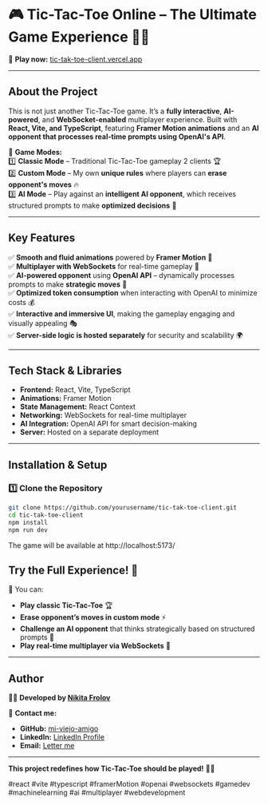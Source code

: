 # 🎮 Tic-Tac-Toe Online – The Ultimate Game Experience 🤖✨  

🔗 **Play now:** [tic-tak-toe-client.vercel.app](https://tic-tak-toe-client.vercel.app/)  

---

## **About the Project**  
This is not just another Tic-Tac-Toe game. It’s a **fully interactive**, **AI-powered**, and **WebSocket-enabled** multiplayer experience. Built with **React, Vite, and TypeScript**, featuring **Framer Motion animations** and an **AI opponent that processes real-time prompts using OpenAI's API**.  

🚀 **Game Modes:**  
1️⃣ **Classic Mode** – Traditional Tic-Tac-Toe gameplay 2 clients  🏆  
2️⃣ **Custom Mode** – My own **unique rules** where players can **erase opponent's moves** 🔥  
3️⃣ **AI Mode** – Play against an **intelligent AI opponent**, which receives structured prompts to make **optimized decisions** 🤖  

---

## **Key Features**  
✅ **Smooth and fluid animations** powered by **Framer Motion** 🎨  
✅ **Multiplayer with WebSockets** for real-time gameplay 🔗  
✅ **AI-powered opponent** using **OpenAI API** – dynamically processes prompts to make **strategic moves** 🧠  
✅ **Optimized token consumption** when interacting with OpenAI to minimize costs 💰  
✅ **Interactive and immersive UI**, making the gameplay engaging and visually appealing 🎭  
✅ **Server-side logic is hosted separately** for security and scalability 🌍  

---

## **Tech Stack & Libraries**  
- **Frontend:** React, Vite, TypeScript  
- **Animations:** Framer Motion  
- **State Management:** React Context  
- **Networking:** WebSockets for real-time multiplayer  
- **AI Integration:** OpenAI API for smart decision-making  
- **Server:** Hosted on a separate deployment  

---

## **Installation & Setup**  

### **1️⃣ Clone the Repository**  
```bash
git clone https://github.com/yourusername/tic-tak-toe-client.git
cd tic-tak-toe-client
npm install
npm run dev
```
The game will be available at http://localhost:5173/

## **Try the Full Experience!** 🌟  
🚀 You can:  

- **Play classic Tic-Tac-Toe** 🏆  
- **Erase opponent’s moves in custom mode** ⚡  
- **Challenge an AI opponent** that thinks strategically based on structured prompts 🤖  
- **Play real-time multiplayer via WebSockets** 🔗  

---

## **Author**  
👨‍💻 **Developed by [Nikita Frolov](https://github.com/NKT-FRLV)**  

📩 **Contact me:**  
- **GitHub:** [mi-viejo-amigo](https://github.com/NKT-FRLV)  
- **LinkedIn:** [LinkedIn Profile](https://www.linkedin.com/in/nktfrlv)  
- **Email:** [Letter me](mailto:nkt.frlv7@yandex.ru)  

---

**This project redefines how Tic-Tac-Toe should be played!** 🚀🔥  

#react #vite #typescript #framerMotion #openai #websockets #gamedev #machinelearning #ai #multiplayer #webdevelopment


